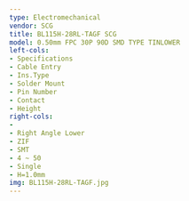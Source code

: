 ```yaml
---
type: Electromechanical
vendor: SCG
title: BL115H-28RL-TAGF SCG
model: 0.50mm FPC 30P 90D SMD TYPE TINLOWER
left-cols:
- Specifications
- Cable Entry
- Ins.Type
- Solder Mount
- Pin Number
- Contact
- Height
right-cols:
- 　
- Right Angle Lower
- ZIF
- SMT
- 4 ~ 50
- Single
- H=1.0mm
img: BL115H-28RL-TAGF.jpg
---
```

